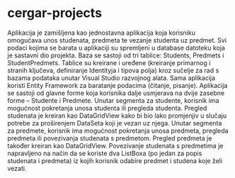 # cergar-projects

Aplikacija je zamišljena kao jednostavna aplikacija koja korisniku omogućava unos studenata,
predmeta te vezanje studenta uz predmet.
Svi podaci kojima se barata u aplikaciji su spremljeni u database datoteku koja je sastavni dio
projekta. Baza se sastoji od tri tablice: Students, Predmets i StudentPredmets. Tablice su kreirane i
uređene (kreiranje primarnog i stranih ključeva, definiranje Identityja i tipova polja) kroz sučelje za
rad s bazama podataka unutar Visual Studio razvojnog alata. Sama aplikacija koristi Entity Framework
za baratanje podacima (čitanje, pisanje).
Aplikacija se sastoji od glavne forme koja korisnika dalje usmjerava na dvije zasebne forme –
Studente i Predmete. Unutar segmenta za studente, korisnik ima mogućnost pokretanja unosa
studenta ili pregleda studenta. Pregled studenata je kreiran kao DataGridView kako bi bio lako
promjenjiv u slučaju potrebe za proširenjem DataSeta koji je vezan uz njega.
Unutar segmenta za predmete, korisnik ima mogućnost pokretanja unosa predmeta, pregleda
predmeta ili povezivanja studenata s predmetom. Pregled predmeta je također kreiran kao
DataGridView. Povezivanje studenata s predmetima je napravljeno na način da se koriste dva
ListBoxa (po jedan za popis studenata i predmeta) iz kojih korisnik odabire predmet i studena koje
želi vezati.
